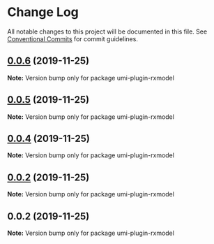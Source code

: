 # Change Log

All notable changes to this project will be documented in this file.
See [Conventional Commits](https://conventionalcommits.org) for commit guidelines.

## [0.0.6](https://github.com/yoyooyooo/rxmodel/compare/umi-plugin-rxmodel@0.0.5...umi-plugin-rxmodel@0.0.6) (2019-11-25)

**Note:** Version bump only for package umi-plugin-rxmodel





## [0.0.5](https://github.com/yoyooyooo/rxmodel/compare/umi-plugin-rxmodel@0.0.4...umi-plugin-rxmodel@0.0.5) (2019-11-25)

**Note:** Version bump only for package umi-plugin-rxmodel





## [0.0.4](https://github.com/yoyooyooo/rxmodel/compare/umi-plugin-rxmodel@0.0.2...umi-plugin-rxmodel@0.0.4) (2019-11-25)

**Note:** Version bump only for package umi-plugin-rxmodel





## [0.0.2](https://github.com/yoyooyooo/rxmodel/compare/umi-plugin-rxmodel@0.0.2...umi-plugin-rxmodel@0.0.2) (2019-11-25)

**Note:** Version bump only for package umi-plugin-rxmodel





## 0.0.2 (2019-11-25)

**Note:** Version bump only for package umi-plugin-rxmodel
